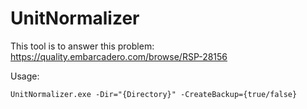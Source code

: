 UnitNormalizer
==============

This tool is to answer this problem: 
https://quality.embarcadero.com/browse/RSP-28156

Usage: 

```
UnitNormalizer.exe -Dir="{Directory}" -CreateBackup={true/false}
```